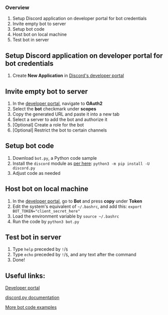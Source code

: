 ### Overview

1. Setup Discord application on developer portal for bot credentials
2. Invite empty bot to server
3. Setup bot code
4. Host bot on local machine
5. Test bot in server

## Setup Discord application on developer portal for bot credentials
1. Create **New Application** in [Discord's developer portal](https://discord.com/developers/applications)

## Invite empty bot to server
1. In the [developer portal](https://discord.com/developers/applications), navigate to **OAuth2**
2. Select the **bot** checkmark under **scopes**
3. Copy the generated URL and paste it into a new tab
4. Select a server to add the bot and authorize it
5. [Optional] Create a role for the bot
6. [Optional] Restrict the bot to certain channels

## Setup bot code
1. Download `bot.py`, a Python code sample
2. Install the `discord` module as [per here](https://discordpy.readthedocs.io/en/latest/intro.html#installing): `python3 -m pip install -U discord.py`
3. Adjust code as needed

## Host bot on local machine
1. In the [developer portal](https://discord.com/developers/applications), go to **Bot** and press **copy** under **Token**
2. Edit the system's equivalent of `~/.bashrc`, and add this: `export BOT_TOKEN="client_secret_here"`
3. Load the environment variable by `source ~/.bashrc`
4. Run the code by `python3 bot.py`

## Test bot in server
1. Type `help` preceded by `!`/`$`
2. Type `echo` preceded by `!`/`$`, and any text after the command
3. Done!

## Useful links:
[Developer portal](https://discord.com/developers)

[discord.py documentation](https://discordpy.readthedocs.io/en/latest/index.html)

[More bot code examples](https://github.com/Rapptz/discord.py/tree/master/examples)
